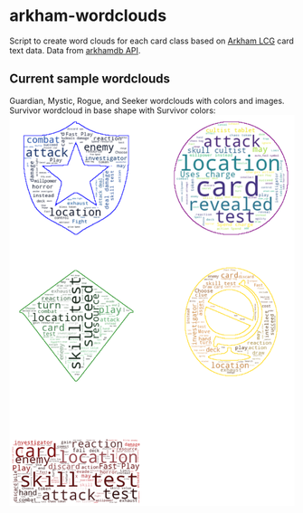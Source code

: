 # arkham-wordclouds
Script to create word clouds for each card class based on [Arkham LCG](https://www.fantasyflightgames.com/en/products/arkham-horror-the-card-game/) card text data. Data from [arkhamdb API](https://arkhamdb.com/api/). 

## Current sample wordclouds

Guardian, Mystic, Rogue, and Seeker wordclouds with colors and images. Survivor wordcloud in base shape with Survivor colors:
![Wordcloud of most common words in player cards for the 5 Arkham LCG classes](https://github.com/SSimon16/arkham-wordclouds/blob/main/wordclouds/wordclouds_sample1.png)
